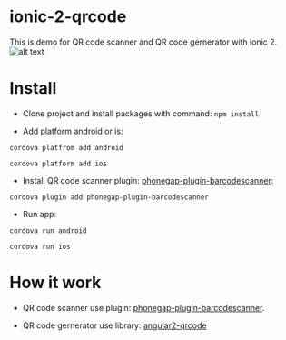 # ionic-2-qrcode
This is demo for QR code scanner  and QR code gernerator with ionic 2.
![alt text](https://raw.githubusercontent.com/gitvani/ionic-2-qrcode/master/screen-shot.png "Ionic 2 QR code")


# Install
- Clone project and install packages with command: `npm install`

- Add platform android or is: 

`cordova platfrom add android` 

`cordova platform add ios`

- Install QR code scanner plugin: [phonegap-plugin-barcodescanner](https://github.com/phonegap/phonegap-plugin-barcodescanner): 

`cordova plugin add phonegap-plugin-barcodescanner`

- Run app: 

`cordova run android` 

`cordova run ios` 

# How it work

- QR code scanner use plugin:  [phonegap-plugin-barcodescanner](https://github.com/phonegap/phonegap-plugin-barcodescanner).

- QR code gernerator use library: [angular2-qrcode](https://github.com/SuperiorJT/angular2-qrcode)

